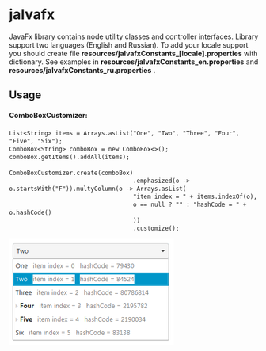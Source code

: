 # jalvafx
JavaFx library contains node utility classes and controller interfaces.
Library support two languages (English and Russian). To add your locale support you should create file **resources/jalvafxConstants_[locale].properties** with dictionary. See examples in **resources/jalvafxConstants_en.properties** and  **resources/jalvafxConstants_ru.properties** .

## Usage
#### ComboBoxCustomizer:

```
List<String> items = Arrays.asList("One", "Two", "Three", "Four", "Five", "Six");
ComboBox<String> comboBox = new ComboBox<>();
comboBox.getItems().addAll(items);

ComboBoxCustomizer.create(comboBox)
                                   .emphasized(o -> o.startsWith("F")).multyColumn(o -> Arrays.asList(
								   "item index = " + items.indexOf(o), 
								   o == null ? "" : "hashCode = " + o.hashCode()
								   ))
								   .customize();
```
![](https://github.com/jalva-top/jalvafx/blob/master/image/ComboBoxCustomizer.png)
